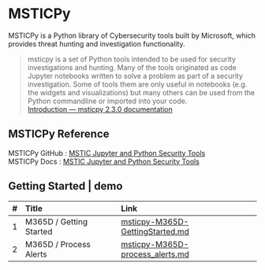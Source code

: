# MSTICPy

MSTICPy is a Python library of Cybersecurity tools built by Microsoft, which provides threat hunting and investigation functionality.

> msticpy is a set of Python tools intended to be used for security investigations and hunting. Many of the tools originated as code Jupyter notebooks written to solve a problem as part of a security investigation. Some of tools them are only useful in notebooks (e.g. the widgets and visualizations) but many others can be used from the Python commandline or imported into your code. <br>
[Introduction — msticpy 2.3.0 documentation](https://msticpy.readthedocs.io/en/latest/getting_started/Introduction.html)

## MSTICPy Reference
MSTICPy GitHub : [MSTIC Jupyter and Python Security Tools](https://github.com/microsoft/msticpy)<br>
MSTICPy Docs : [MSTIC Jupyter and Python Security Tools](https://msticpy.readthedocs.io/en/latest/GettingStarted.html)

## Getting Started | demo
| # | Title | Link |
|:---|:---|:---|
|1 | M365D / Getting Started  | [msticpy-M365D-GettingStarted.md](https://github.com/LearningKijo/MSTICPy/blob/main/msticpy-demo/msticpy-M365D-GettingStarted.md) |
|2 | M365D / Process Alerts | [msticpy-M365D-process_alerts.md](https://github.com/LearningKijo/MSTICPy/blob/main/msticpy-demo/msticpy-M365D-process_alerts.md)
